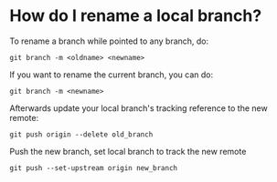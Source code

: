 # How do I rename a local branch?

To rename a branch while pointed to any branch, do:

    git branch -m <oldname> <newname>

If you want to rename the current branch, you can do:

    git branch -m <newname>

Afterwards update your local branch's tracking reference to the new remote:

    git push origin --delete old_branch

Push the new branch, set local branch to track the new remote

    git push --set-upstream origin new_branch
